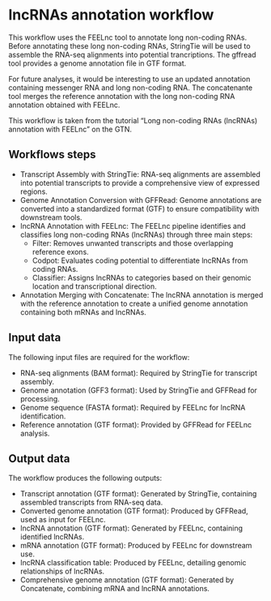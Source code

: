 # lncRNAs annotation workflow

This workflow uses the FEELnc tool to annotate long non-coding RNAs. Before annotating these long non-coding RNAs, StringTie will be used to assemble the RNA-seq alignments into potential trancriptions. The gffread tool provides a genome annotation file in GTF format.

For future analyses, it would be interesting to use an updated annotation containing messenger RNA and long non-coding RNA. The concatenante tool merges the reference annotation with the long non-coding RNA annotation obtained with FEELnc.

This workflow is taken from the tutorial “Long non-coding RNAs (lncRNAs) annotation with FEELnc” on the GTN.

## Workflows steps
- Transcript Assembly with StringTie: RNA-seq alignments are assembled into potential transcripts to provide a comprehensive view of expressed regions.
- Genome Annotation Conversion with GFFRead: Genome annotations are converted into a standardized format (GTF) to ensure compatibility with downstream tools.
- lncRNA Annotation with FEELnc: The FEELnc pipeline identifies and classifies long non-coding RNAs (lncRNAs) through three main steps:
    - Filter: Removes unwanted transcripts and those overlapping reference exons.
    - Codpot: Evaluates coding potential to differentiate lncRNAs from coding RNAs.
    - Classifier: Assigns lncRNAs to categories based on their genomic location and transcriptional direction.
- Annotation Merging with Concatenate: The lncRNA annotation is merged with the reference annotation to create a unified genome annotation containing both mRNAs and lncRNAs.

## Input data
The following input files are required for the workflow:
- RNA-seq alignments (BAM format): Required by StringTie for transcript assembly.
- Genome annotation (GFF3 format): Used by StringTie and GFFRead for processing.
- Genome sequence (FASTA format): Required by FEELnc for lncRNA identification.
- Reference annotation (GTF format): Provided by GFFRead for FEELnc analysis.

## Output data
The workflow produces the following outputs:
- Transcript annotation (GTF format): Generated by StringTie, containing assembled transcripts from RNA-seq data.
- Converted genome annotation (GTF format): Produced by GFFRead, used as input for FEELnc.
- lncRNA annotation (GTF format): Generated by FEELnc, containing identified lncRNAs.
- mRNA annotation (GTF format): Produced by FEELnc for downstream use.
- lncRNA classification table: Produced by FEELnc, detailing genomic relationships of lncRNAs.
- Comprehensive genome annotation (GTF format): Generated by Concatenate, combining mRNA and lncRNA annotations.
